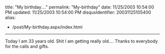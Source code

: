 title: "My birthday...."
permalink: "My-birthday"
date: 11/25/2003 10:54:00 PM
updated: 11/25/2003 10:54:00 PM
disqusIdentifier: 20031125105400
alias:
 - /post/My-birthday.aspx/index.html
---
Today I am 33 years old. Shit I am getting really old.... Thanks to everybody for the calls and gifts.

